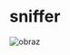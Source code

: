 # sniffer
![obraz](https://github.com/user-attachments/assets/4a119efa-b992-4f2b-871c-b8d27e0ff6cb)
